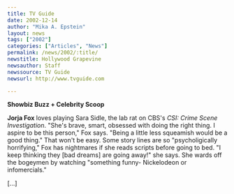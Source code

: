 ```yaml
---
title: TV Guide
date: 2002-12-14
author: "Mika A. Epstein"
layout: news
tags: ["2002"]
categories: ["Articles", "News"]
permalink: /news/2002/:title/
newstitle: Hollywood Grapevine
newsauthor: Staff
newssource: TV Guide
newsurl: http://www.tvguide.com

---
```


**Showbiz Buzz + Celebrity Scoop**

**Jorja Fox** loves playing Sara Sidle, the lab rat on CBS's *CSI: Crime Scene Investigation*. "She's brave, smart, obsessed with doing the right thing. I aspire to be this person," Fox says. "Being a little less squeamish would be a good thing." That won't be easy. Some story lines are so "psycholigically horrifying," Fox has nightmares if she reads scripts before going to bed. "I keep thinking they [bad dreams] are going away!" she says. She wards off the bogeymen by watching "something funny- Nickelodeon or infomercials."

[...]

